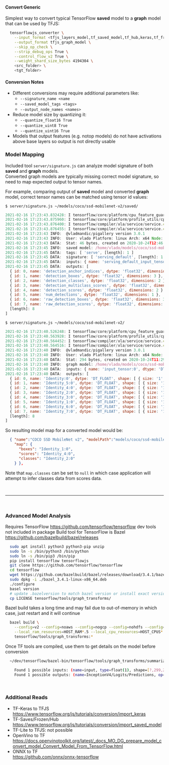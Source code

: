 #### Convert Generic

Simplest way to convert typical TensorFlow **saved** model to a **graph** model that can be used by TFJS:

```bash
  tensorflowjs_converter \
    --input_format <tfjs_layers_model,tf_saved_model,tf_hub,keras,tf_frozen_model,keras_saved_model> \
    --output_format tfjs_graph_model \
    --skip_op_check \
    --strip_debug_ops True \
    --control_flow_v2 True \
    --weight_shard_size_bytes 4194304 \
    <src_folder> \
    <tgt_folder>
```
#### Conversion Notes

- Different conversions may require additional parameters like:
  - `--signature_name <name`
  - `--saved_model_tags <tags>`
  - `--output_node_names <names>`
- Reduce model size by quantizing it:
  - `--quantize_float16 True`
  - `--quantize_uint8 True`
  - `--quantize_uint16 True`
- Models that output features (e.g. notop models) do not have activations above base layers so output is not directly usable

### Model Mapping

Included tool `server/signature.js` can analyze model signature of both **saved** and **graph** models.  
Converted graph models are typically missing correct model signature, so need to map expected output to tensor names.

For example, comparing output of **saved** model and converted **graph** model, correct tensor names can be matched using tensor id values:

`$ server/signature.js ~/models/coco/ssd-mobilenet-v2/saved/`
```js
2021-02-16 17:23:43.832428: I tensorflow/core/platform/cpu_feature_guard.cc:142] Your CPU supports instructions that this TensorFlow binary was not compiled to use: AVX2 FMA
2021-02-16 17:23:43.875960: I tensorflow/core/platform/profile_utils/cpu_utils.cc:94] CPU Frequency: 2299965000 Hz
2021-02-16 17:23:43.876400: I tensorflow/compiler/xla/service/service.cc:168] XLA service 0x674cc20 initialized for platform Host (this does not guarantee that XLA will be used). Devices:
2021-02-16 17:23:43.876455: I tensorflow/compiler/xla/service/service.cc:176]   StreamExecutor device (0): Host, Default Version
2021-02-16 17:23:43 INFO:  @vladmandic/pigallery version 3.0.1
2021-02-16 17:23:43 INFO:  User: vlado Platform: linux Arch: x64 Node: v15.7.0
2021-02-16 17:23:43 DATA:  Stat: 46 bytes, created on 2020-10-24T12:46:09.502Z
2021-02-16 17:23:45 INFO:  saved model: /home/vlado/models/coco/ssd-mobilenet-v2/saved/
2021-02-16 17:23:45 DATA:  tags: [ 'serve', [length]: 1 ]
2021-02-16 17:23:45 DATA:  signature: [ 'serving_default', [length]: 1 ]
2021-02-16 17:23:45 DATA:  inputs: { name: 'serving_default_input_tensor:0', dtype: 'int32', dimensions: 4 }
2021-02-16 17:23:45 DATA:  outputs: [
  { id: 0, name: 'detection_anchor_indices', dytpe: 'float32', dimensions: 2 },
  { id: 1, name: 'detection_boxes', dytpe: 'float32', dimensions: 3 },
  { id: 2, name: 'detection_classes', dytpe: 'float32', dimensions: 2 },
  { id: 3, name: 'detection_multiclass_scores', dytpe: 'float32', dimensions: 3 },
  { id: 4, name: 'detection_scores', dytpe: 'float32', dimensions: 2 },
  { id: 5, name: 'num_detections', dytpe: 'float32', dimensions: 1 },
  { id: 6, name: 'raw_detection_boxes', dytpe: 'float32', dimensions: 3 },
  { id: 7, name: 'raw_detection_scores', dytpe: 'float32', dimensions: 3 },
  [length]: 8
]
```

`$ server/signature.js ~/models/coco/ssd-mobilenet-v2/`
```js
2021-02-16 17:23:40.526248: I tensorflow/core/platform/cpu_feature_guard.cc:142] Your CPU supports instructions that this TensorFlow binary was not compiled to use: AVX2 FMA
2021-02-16 17:23:40.563928: I tensorflow/core/platform/profile_utils/cpu_utils.cc:94] CPU Frequency: 2299965000 Hz
2021-02-16 17:23:40.564452: I tensorflow/compiler/xla/service/service.cc:168] XLA service 0x6063210 initialized for platform Host (this does not guarantee that XLA will be used). Devices:
2021-02-16 17:23:40.564516: I tensorflow/compiler/xla/service/service.cc:176]   StreamExecutor device (0): Host, Default Version
2021-02-16 17:23:40 INFO:  @vladmandic/pigallery version 3.0.1
2021-02-16 17:23:40 INFO:  User: vlado Platform: linux Arch: x64 Node: v15.7.0
2021-02-16 17:23:40 DATA:  Stat: 294 bytes, created on 2020-10-24T11:29:05.376Z
2021-02-16 17:23:40 INFO:  graph model: /home/vlado/models/coco/ssd-mobilenet-v2/model.json
2021-02-16 17:23:40 DATA:  inputs: { name: 'input_tensor:0', dtype: 'DT_UINT8', shape: [ { size: '1' }, { size: '-1' }, { size: '-1' }, { size: '3' }, [length]: 4 ] }
2021-02-16 17:23:40 DATA:  outputs: [
  { id: 0, name: 'Identity:0', dytpe: 'DT_FLOAT', shape: [ { size: '1' }, { size: '100' }, [length]: 2 ] },
  { id: 1, name: 'Identity_5:0', dytpe: 'DT_FLOAT', shape: [ { size: '1' }, [length]: 1 ] },
  { id: 2, name: 'Identity_4:0', dytpe: 'DT_FLOAT', shape: [ { size: '1' }, { size: '100' }, [length]: 2 ] },
  { id: 3, name: 'Identity_2:0', dytpe: 'DT_FLOAT', shape: [ { size: '1' }, { size: '100' }, [length]: 2 ] },
  { id: 4, name: 'Identity_3:0', dytpe: 'DT_FLOAT', shape: [ { size: '1' }, { size: '100' }, { size: '91' }, [length]: 3 ] },
  { id: 5, name: 'Identity_1:0', dytpe: 'DT_FLOAT', shape: [ { size: '1' }, { size: '100' }, { size: '4' }, [length]: 3 ] },
  { id: 6, name: 'Identity_6:0', dytpe: 'DT_FLOAT', shape: [ { size: '1' }, { size: '1917' }, { size: '4' }, [length]: 3 ] },
  { id: 7, name: 'Identity_7:0', dytpe: 'DT_FLOAT', shape: [ { size: '1' }, { size: '1917' }, { size: '91' }, [length]: 3 ] },
  [length]: 8
]
```

So resulting model map for a converted model would be:
```json
  { "name":"COCO SSD MobileNet v2", "modelPath":"models/coco/ssd-mobilenet-v2",
    "map": { 
      "boxes": "Identity_1:0",
      "scores": "Identity_4:0",
      "classes": "Identity_2:0"
    } },
```

Note that `map.classes` can be set to `null` in which case application will attempt to infer classes data from scores data.

<br><hr><br>

### Advanced Model Analysis

Requires TensorFlow <https://github.com/tensorflow/tensorflow> dev tools not included in package
Build tool for TensorFlow is Bazel <https://github.com/bazelbuild/bazel/releases>

```bash
  sudo apt install python3 python3-pip unzip
  sudo ln -s /bin/python3 /bin/python
  sudo ln -s /bin/pip3 /bin/pip
  pip install tensorflow tensorflowjs
  git clone https://github.com/tensorflow/tensorflow
  cd tensorflow
  wget https://github.com/bazelbuild/bazel/releases/download/3.4.1/bazel_3.4.1-linux-x86_64.deb
  sudo dpkg -i ./bazel_3.4.1-linux-x86_64.deb
  ./configure
  basel version
  # update .bazelversion to match bazel version or install exact version
  cp LICENSE tensorflow/tools/graph_transforms/
```

Bazel build takes a long time and may fail due to out-of-memory in which case, just restart and it will continue

```bash
  bazel build \
    --config=v2 --config=noaws --config=nogcp --config=nohdfs --config=nonccl \
    --local_ram_resources=HOST_RAM*.5 --local_cpu_resources=HOST_CPUS*.5 \
    tensorflow/tools/graph_transforms:*
```

Once TF tools are compiled, use them to get details on the model before conversion

```bash
  ~/dev/tensorflow/bazel-bin/tensorflow/tools/graph_transforms/summarize_graph --in_graph="saved_model.pb"

    Found 1 possible inputs: (name=input, type=float(1), shape=[?,299,299,3])
    Found 1 possible outputs: (name=InceptionV4/Logits/Predictions, op=Softmax)
```

<br>

### Additional Reads

- TF-Keras to TFJS  
  <https://www.tensorflow.org/js/tutorials/conversion/import_keras>
- TF-Saves/Frozen/Hub  
  <https://www.tensorflow.org/js/tutorials/conversion/import_saved_model>
- TF-Lite to TFJS: not possible
- OpenVino to TF  
  <https://docs.openvinotoolkit.org/latest/_docs_MO_DG_prepare_model_convert_model_Convert_Model_From_TensorFlow.html>
- ONNX to TF  
  <https://github.com/onnx/onnx-tensorflow>


<br>
